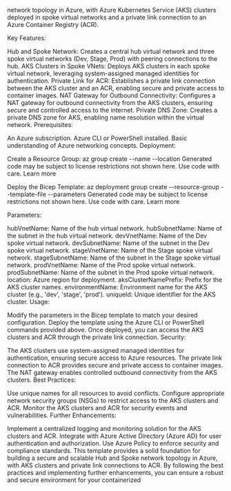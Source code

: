  network topology in Azure, with Azure Kubernetes Service (AKS) clusters deployed in spoke virtual networks and a private link connection to an Azure Container Registry (ACR).

Key Features:

Hub and Spoke Network: Creates a central hub virtual network and three spoke virtual networks (Dev, Stage, Prod) with peering connections to the hub. AKS Clusters in Spoke VNets: Deploys AKS clusters in each spoke virtual network, leveraging system-assigned managed identities for authentication. Private Link for ACR: Establishes a private link connection between the AKS cluster and an ACR, enabling secure and private access to container images. NAT Gateway for Outbound Connectivity: Configures a NAT gateway for outbound connectivity from the AKS clusters, ensuring secure and controlled access to the internet. Private DNS Zone: Creates a private DNS zone for AKS, enabling name resolution within the virtual network. Prerequisites:

An Azure subscription. Azure CLI or PowerShell installed. Basic understanding of Azure networking concepts. Deployment:

Create a Resource Group: az group create --name --location Generated code may be subject to license restrictions not shown here. Use code with care. Learn more

Deploy the Bicep Template: az deployment group create --resource-group --template-file --parameters Generated code may be subject to license restrictions not shown here. Use code with care. Learn more

Parameters:

hubVnetName: Name of the hub virtual network. hubSubnetName: Name of the subnet in the hub virtual network. devVnetName: Name of the Dev spoke virtual network. devSubnetName: Name of the subnet in the Dev spoke virtual network. stageVnetName: Name of the Stage spoke virtual network. stageSubnetName: Name of the subnet in the Stage spoke virtual network. prodVnetName: Name of the Prod spoke virtual network. prodSubnetName: Name of the subnet in the Prod spoke virtual network. location: Azure region for deployment. aksClusterNamePrefix: Prefix for the AKS cluster names. environmentName: Environment name for the AKS cluster (e.g., 'dev', 'stage', 'prod'). uniqueId: Unique identifier for the AKS cluster. Usage:

Modify the parameters in the Bicep template to match your desired configuration. Deploy the template using the Azure CLI or PowerShell commands provided above. Once deployed, you can access the AKS clusters and ACR through the private link connection. Security:

The AKS clusters use system-assigned managed identities for authentication, ensuring secure access to Azure resources. The private link connection to ACR provides secure and private access to container images. The NAT gateway enables controlled outbound connectivity from the AKS clusters. Best Practices:

Use unique names for all resources to avoid conflicts. Configure appropriate network security groups (NSGs) to restrict access to the AKS clusters and ACR. Monitor the AKS clusters and ACR for security events and vulnerabilities. Further Enhancements:

Implement a centralized logging and monitoring solution for the AKS clusters and ACR. Integrate with Azure Active Directory (Azure AD) for user authentication and authorization. Use Azure Policy to enforce security and compliance standards. This template provides a solid foundation for building a secure and scalable Hub and Spoke network topology in Azure, with AKS clusters and private link connections to ACR. By following the best practices and implementing further enhancements, you can ensure a robust and secure environment for your containerized
